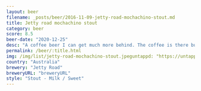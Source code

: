 ```yaml
---
layout: beer
filename: _posts/beer/2016-11-09-jetty-road-mochachino-stout.md
title: Jetty road mochachino stout
category: beer
score: 8.5
beer-date: "2020-12-25"
desc: "A coffee beer I can get much more behind. The coffee is there but the stout flavours come through stronger and balance it out. Very rich and creamy"
permalink: /beer/:title.html
img: /img/list/jetty-road-mochachino-stout.jpeguntappd: "https://untappd.com/b/jetty-road-mochaccino-stout/4060070"
country: "Australia"
brewery: "Jetty Road"
breweryURL: "breweryURL"
style: "Stout - Milk / Sweet"
---
```

